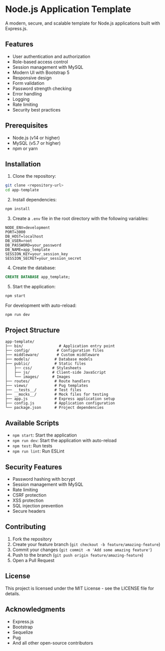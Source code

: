 # Node.js Application Template

A modern, secure, and scalable template for Node.js applications built with Express.js.

## Features

- User authentication and authorization
- Role-based access control
- Session management with MySQL
- Modern UI with Bootstrap 5
- Responsive design
- Form validation
- Password strength checking
- Error handling
- Logging
- Rate limiting
- Security best practices

## Prerequisites

- Node.js (v14 or higher)
- MySQL (v5.7 or higher)
- npm or yarn

## Installation

1. Clone the repository:
```bash
git clone <repository-url>
cd app-template
```

2. Install dependencies:
```bash
npm install
```

3. Create a `.env` file in the root directory with the following variables:
```
NODE_ENV=development
PORT=3000
DB_HOST=localhost
DB_USER=root
DB_PASSWORD=your_password
DB_NAME=app_template
SESSION_KEY=your_session_key
SESSION_SECRET=your_session_secret
```

4. Create the database:
```sql
CREATE DATABASE app_template;
```

5. Start the application:
```bash
npm start
```

For development with auto-reload:
```bash
npm run dev
```

## Project Structure

```
app-template/
├── bin/                # Application entry point
├── config/            # Configuration files
├── middleware/        # Custom middleware
├── models/           # Database models
├── public/           # Static files
│   ├── css/         # Stylesheets
│   ├── js/          # Client-side JavaScript
│   └── images/      # Images
├── routes/           # Route handlers
├── views/            # Pug templates
├── __tests__/        # Test files
├── __mocks__/        # Mock files for testing
├── app.js            # Express application setup
├── config.js         # Application configuration
└── package.json      # Project dependencies
```

## Available Scripts

- `npm start`: Start the application
- `npm run dev`: Start the application with auto-reload
- `npm test`: Run tests
- `npm run lint`: Run ESLint

## Security Features

- Password hashing with bcrypt
- Session management with MySQL
- Rate limiting
- CSRF protection
- XSS protection
- SQL injection prevention
- Secure headers

## Contributing

1. Fork the repository
2. Create your feature branch (`git checkout -b feature/amazing-feature`)
3. Commit your changes (`git commit -m 'Add some amazing feature'`)
4. Push to the branch (`git push origin feature/amazing-feature`)
5. Open a Pull Request

## License

This project is licensed under the MIT License - see the LICENSE file for details.

## Acknowledgments

- Express.js
- Bootstrap
- Sequelize
- Pug
- And all other open-source contributors 